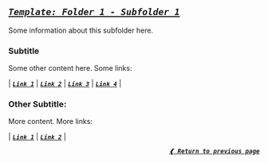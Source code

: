 [previous]: ../

## [**_`Template: Folder 1 - Subfolder 1`_**](#template-folder-1---subfolder-1)

Some information about this subfolder here.

### **Subtitle**

Some other content here. Some links:

| [**_`Link 1`_**](# "Some tooltip")
| [**_`Link 2`_**](# "Some tooltip")
| [**_`Link 3`_**](# "Some tooltip")
| [**_`Link 4`_**](# "Some tooltip") |

### **Other Subtitle:**

More content. More links:

| [**_`Link 1`_**](# "Tooltip")
| [**_`Link 2`_**](# "Tooltip") |

<div align="right">

[**_`❰ Return to previous page`_**][previous]

</div>
